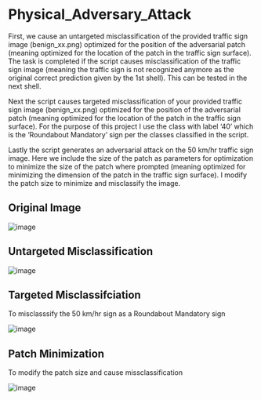 # Physical_Adversary_Attack

First, we cause an untargeted misclassification of the provided traffic sign image (benign_xx.png) optimized for the position of the adversarial patch (meaning optimized for the location of the patch in the traffic sign surface). The task is completed if the script causes misclassification of the traffic sign image (meaning the traffic sign is not recognized anymore as the original correct prediction given by the 1st shell). This can be tested in the next shell.

Next the script causes targeted misclassification of your provided traffic sign image (benign_xx.png) optimized for the position of the adversarial patch (meaning optimized for the location of the patch in the traffic sign surface). For the purpose of this project I use the class with label ‘40’ which is the ‘Roundabout Mandatory’ sign per the classes classified in the script.

Lastly the script generates an adversarial attack on the 50 km/hr traffic sign image. Here we include the size of the patch as parameters for optimization to minimize the size of the patch where prompted (meaning optimized for minimizing the dimension of the patch in the traffic sign surface). I modify the patch size to minimize and misclassify the image. 


## Original Image


![image](https://github.com/Nytrix-09/Physical_Adversary_Attack/assets/75318042/84717598-54f3-48b9-91de-7f056959e0b2)

## Untargeted Misclassification

![image](https://github.com/Nytrix-09/Physical_Adversary_Attack/assets/75318042/8f9de4e0-5eed-4e90-8288-e2f0177a18c2)

## Targeted Misclassifciation 
To misclasssify the 50 km/hr sign as a Roundabout Mandatory sign


![image](https://github.com/Nytrix-09/Physical_Adversary_Attack/assets/75318042/361d041a-cb87-4398-99c3-05d6d70b415d)


## Patch Minimization
To modify the patch size and cause missclassification


![image](https://github.com/Nytrix-09/Physical_Adversary_Attack/assets/75318042/9e180506-2143-4fa6-8aa6-026385d87e0f)


